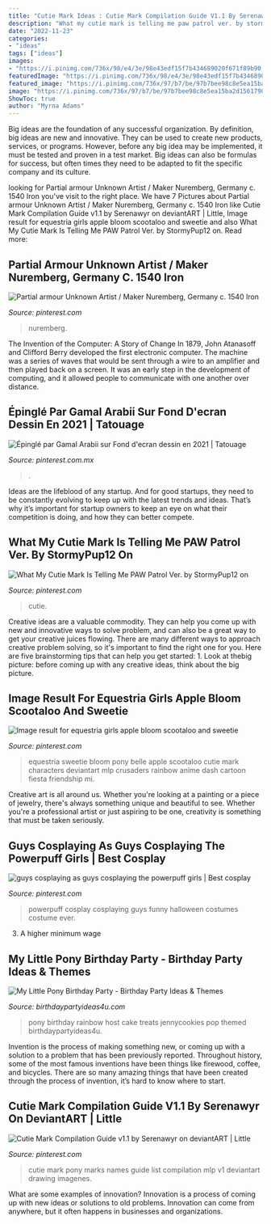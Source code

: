 ```yaml
---
title: "Cutie Mark Ideas : Cutie Mark Compilation Guide V1.1 By Serenawyr On Deviantart"
description: "What my cutie mark is telling me paw patrol ver. by stormypup12 on"
date: "2022-11-23"
categories:
- "ideas"
tags: ["ideas"]
images:
- "https://i.pinimg.com/736x/98/e4/3e/98e43edf15f7b434689020f671f89b90.jpg"
featuredImage: "https://i.pinimg.com/736x/98/e4/3e/98e43edf15f7b434689020f671f89b90.jpg"
featured_image: "https://i.pinimg.com/736x/97/b7/be/97b7bee98c8e5ea15ba2d1561790ce71--armours-guild.jpg"
image: "https://i.pinimg.com/736x/97/b7/be/97b7bee98c8e5ea15ba2d1561790ce71--armours-guild.jpg"
ShowToc: true
author: "Myrna Adams"
---
```



Big ideas are the foundation of any successful organization. By definition, big ideas are new and innovative. They can be used to create new products, services, or programs. However, before any big idea may be implemented, it must be tested and proven in a test market. Big ideas can also be formulas for success, but often times they need to be adapted to fit the specific company and its culture.

	

		
looking for Partial armour Unknown Artist / Maker Nuremberg, Germany c. 1540 Iron you've visit to the right place. We have 7 Pictures about Partial armour Unknown Artist / Maker Nuremberg, Germany c. 1540 Iron like Cutie Mark Compilation Guide v1.1 by Serenawyr on deviantART | Little, Image result for equestria girls apple bloom scootaloo and sweetie and also What My Cutie Mark Is Telling Me PAW Patrol Ver. by StormyPup12 on. Read more:
		
    
## Partial Armour Unknown Artist / Maker Nuremberg, Germany C. 1540 Iron

<img loading=lazy src="https://i.pinimg.com/736x/97/b7/be/97b7bee98c8e5ea15ba2d1561790ce71--armours-guild.jpg" onerror="this.onerror=null;this.src='https://tse2.mm.bing.net/th?id=OIP.kjUPDLm0NM1rkRRcli22oQHaLe&amp;pid=15.1';" alt="Partial armour Unknown Artist / Maker Nuremberg, Germany c. 1540 Iron">

_Source: pinterest.com_

>nuremberg. 

	

The Invention of the Computer: A Story of Change
In 1879, John Atanasoff and Clifford Berry developed the first electronic computer. The machine was a series of waves that would be sent through a wire to an amplifier and then played back on a screen. It was an early step in the development of computing, and it allowed people to communicate with one another over distance.

    
## Épinglé Par Gamal Arabii Sur Fond D&#039;ecran Dessin En 2021 | Tatouage

<img loading=lazy src="https://i.pinimg.com/736x/ca/32/9e/ca329ef1d1dc4ae29b569f07e59207b9.jpg" onerror="this.onerror=null;this.src='https://tse3.mm.bing.net/th?id=OIP.Bw8xnfUK1j98S8JKB6v0uAHaHO&amp;pid=15.1';" alt="Épinglé par Gamal Arabii sur Fond d&#039;ecran dessin en 2021 | Tatouage">

_Source: pinterest.com.mx_

>. 

	

Ideas are the lifeblood of any startup. And for good startups, they need to be constantly evolving to keep up with the latest trends and ideas. That’s why it’s important for startup owners to keep an eye on what their competition is doing, and how they can better compete.

    
## What My Cutie Mark Is Telling Me PAW Patrol Ver. By StormyPup12 On

<img loading=lazy src="https://i.pinimg.com/736x/98/e4/3e/98e43edf15f7b434689020f671f89b90.jpg" onerror="this.onerror=null;this.src='https://tse2.mm.bing.net/th?id=OIP.WgC3OF2KocRyDP30HEFMCAHaEK&amp;pid=15.1';" alt="What My Cutie Mark Is Telling Me PAW Patrol Ver. by StormyPup12 on">

_Source: pinterest.com_

>cutie. 

	

Creative ideas are a valuable commodity. They can help you come up with new and innovative ways to solve problem, and can also be a great way to get your creative juices flowing. There are many different ways to approach creative problem solving, so it's important to find the right one for you. Here are five brainstorming tips that can help you get started: 1. Look at thebig picture: before coming up with any creative ideas, think about the big picture.

    
## Image Result For Equestria Girls Apple Bloom Scootaloo And Sweetie

<img loading=lazy src="https://i.pinimg.com/736x/b2/01/ee/b201ee9db58d54262c35b6dd6556638f.jpg?b=t" onerror="this.onerror=null;this.src='https://tse4.mm.bing.net/th?id=OIP.lbdkGC8GTgEPvgD6YJNCZAAAAA&amp;pid=15.1';" alt="Image result for equestria girls apple bloom scootaloo and sweetie">

_Source: pinterest.com_

>equestria sweetie bloom pony belle apple scootaloo cutie mark characters deviantart mlp crusaders rainbow anime dash cartoon fiesta friendship mi. 

	

Creative art is all around us. Whether you're looking at a painting or a piece of jewelry, there's always something unique and beautiful to see. Whether you're a professional artist or just aspiring to be one, creativity is something that must be taken seriously.

    
## Guys Cosplaying As Guys Cosplaying The Powerpuff Girls | Best Cosplay

<img loading=lazy src="https://i.pinimg.com/originals/01/5f/3d/015f3d600f0966db95b26a19d2f502fb.png" onerror="this.onerror=null;this.src='https://tse1.mm.bing.net/th?id=OIP.IYZJN8w9teVso7Adv-z4BwAAAA&amp;pid=15.1';" alt="guys cosplaying as guys cosplaying the powerpuff girls | Best cosplay">

_Source: pinterest.com_

>powerpuff cosplay cosplaying guys funny halloween costumes costume ever. 

	

3. A higher minimum wage

    
## My Little Pony Birthday Party - Birthday Party Ideas &amp; Themes

<img loading=lazy src="https://i0.wp.com/www.birthdaypartyideas4u.com/wp-content/uploads/2015/03/My_Little-_Pony_Birthday_Party_in_Rainbow_themed_food_ideas_treats.jpg" onerror="this.onerror=null;this.src='https://tse4.mm.bing.net/th?id=OIP.jNVvFRbeQRNfH1llTps5KQHaLH&amp;pid=15.1';" alt="My Little Pony Birthday Party - Birthday Party Ideas &amp; Themes">

_Source: birthdaypartyideas4u.com_

>pony birthday rainbow host cake treats jennycookies pop themed birthdaypartyideas4u. 

	

Invention is the process of making something new, or coming up with a solution to a problem that has been previously reported. Throughout history, some of the most famous inventions have been things like firewood, coffee, and bicycles. There are so many amazing things that have been created through the process of invention, it’s hard to know where to start.

    
## Cutie Mark Compilation Guide V1.1 By Serenawyr On DeviantART | Little

<img loading=lazy src="https://i.pinimg.com/originals/a0/83/bb/a083bb00adaec2b377f2349d30925493.png" onerror="this.onerror=null;this.src='https://tse4.mm.bing.net/th?id=OIP.RMQwqRSrCfW9oj7T_o7UPwHacQ&amp;pid=15.1';" alt="Cutie Mark Compilation Guide v1.1 by Serenawyr on deviantART | Little">

_Source: pinterest.com_

>cutie mark pony marks names guide list compilation mlp v1 deviantart drawing imagenes. 

	

What are some examples of innovation?
Innovation is a process of coming up with new ideas or solutions to old problems. Innovation can come from anywhere, but it often happens in businesses and organizations.

